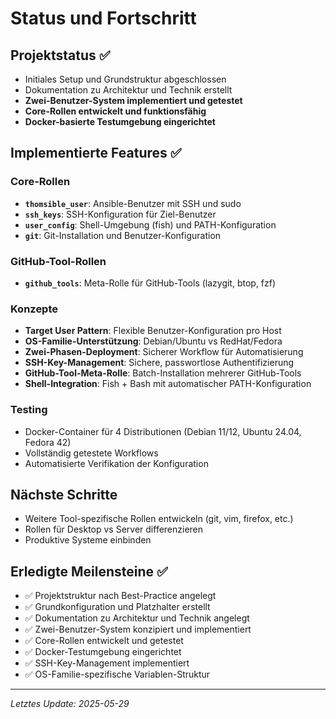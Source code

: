 # Status und Fortschritt

## Projektstatus ✅
- Initiales Setup und Grundstruktur abgeschlossen
- Dokumentation zu Architektur und Technik erstellt
- **Zwei-Benutzer-System implementiert und getestet**
- **Core-Rollen entwickelt und funktionsfähig**
- **Docker-basierte Testumgebung eingerichtet**

## Implementierte Features ✅

### Core-Rollen
- **`thomsible_user`**: Ansible-Benutzer mit SSH und sudo
- **`ssh_keys`**: SSH-Konfiguration für Ziel-Benutzer
- **`user_config`**: Shell-Umgebung (fish) und PATH-Konfiguration
- **`git`**: Git-Installation und Benutzer-Konfiguration

### GitHub-Tool-Rollen
- **`github_tools`**: Meta-Rolle für GitHub-Tools (lazygit, btop, fzf)

### Konzepte
- **Target User Pattern**: Flexible Benutzer-Konfiguration pro Host
- **OS-Familie-Unterstützung**: Debian/Ubuntu vs RedHat/Fedora
- **Zwei-Phasen-Deployment**: Sicherer Workflow für Automatisierung
- **SSH-Key-Management**: Sichere, passwortlose Authentifizierung
- **GitHub-Tool-Meta-Rolle**: Batch-Installation mehrerer GitHub-Tools
- **Shell-Integration**: Fish + Bash mit automatischer PATH-Konfiguration

### Testing
- Docker-Container für 4 Distributionen (Debian 11/12, Ubuntu 24.04, Fedora 42)
- Vollständig getestete Workflows
- Automatisierte Verifikation der Konfiguration

## Nächste Schritte
- Weitere Tool-spezifische Rollen entwickeln (git, vim, firefox, etc.)
- Rollen für Desktop vs Server differenzieren
- Produktive Systeme einbinden

## Erledigte Meilensteine ✅
- ✅ Projektstruktur nach Best-Practice angelegt
- ✅ Grundkonfiguration und Platzhalter erstellt
- ✅ Dokumentation zu Architektur und Technik angelegt
- ✅ Zwei-Benutzer-System konzipiert und implementiert
- ✅ Core-Rollen entwickelt und getestet
- ✅ Docker-Testumgebung eingerichtet
- ✅ SSH-Key-Management implementiert
- ✅ OS-Familie-spezifische Variablen-Struktur

---

*Letztes Update: 2025-05-29*
